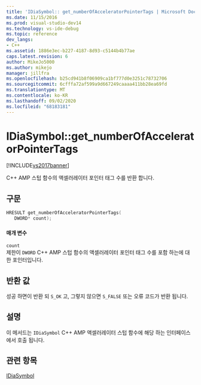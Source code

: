 ```yaml
---
title: 'IDiaSymbol:: get_numberOfAcceleratorPointerTags | Microsoft Docs'
ms.date: 11/15/2016
ms.prod: visual-studio-dev14
ms.technology: vs-ide-debug
ms.topic: reference
dev_langs:
- C++
ms.assetid: 1886e3ec-b227-4187-8d93-c5144b4b77ae
caps.latest.revision: 6
author: MikeJo5000
ms.author: mikejo
manager: jillfra
ms.openlocfilehash: b25cd941b8f06909ca1bf777d0e3251c78732706
ms.sourcegitcommit: 6cfffa72af599a9d667249caaaa411bb28ea69fd
ms.translationtype: MT
ms.contentlocale: ko-KR
ms.lasthandoff: 09/02/2020
ms.locfileid: "68183181"
---
```

# <a name="idiasymbolget_numberofacceleratorpointertags"></a>IDiaSymbol::get_numberOfAcceleratorPointerTags
[!INCLUDE[vs2017banner](../../includes/vs2017banner.md)]

C++ AMP 스텁 함수의 액셀러레이터 포인터 태그 수를 반환 합니다.  
  
## <a name="syntax"></a>구문  
  
```cpp  
HRESULT get_numberOfAcceleratorPointerTags(   
   DWORD* count);  
```  
  
#### <a name="parameters"></a>매개 변수  
 `count`  
 제한이 `DWORD` C++ AMP 스텁 함수의 액셀러레이터 포인터 태그 수를 포함 하는에 대 한 포인터입니다.  
  
## <a name="return-value"></a>반환 값  
 성공 하면이 반환 되 `S_OK` 고, 그렇지 않으면 `S_FALSE` 또는 오류 코드가 반환 됩니다.  
  
## <a name="remarks"></a>설명  
 이 메서드는 `IDiaSymbol` C++ AMP 액셀러레이터 스텁 함수에 해당 하는 인터페이스에서 호출 됩니다.  
  
## <a name="see-also"></a>관련 항목  
 [IDiaSymbol](../../debugger/debug-interface-access/idiasymbol.md)
